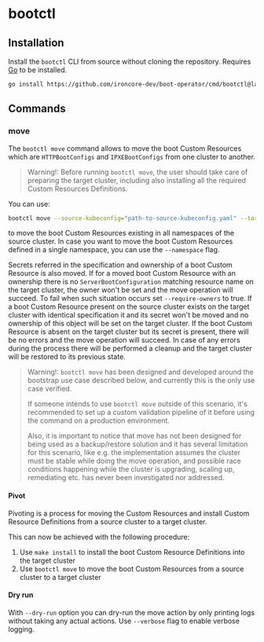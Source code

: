 # bootctl

## Installation

Install the `bootctl` CLI from source without cloning the repository. Requires [Go](https://go.dev) to be installed.

```bash
go install https://github.com/ironcore-dev/boot-operator/cmd/bootctl@latest
```

## Commands

### move

The `bootctl move` command allows to move the boot Custom Resources which are `HTTPBootConfigs` and `IPXEBootConfigs` from one cluster to another.

> Warning!:
> Before running `bootctl move`, the user should take care of preparing the target cluster, including also installing
> all the required Custom Resources Definitions.

You can use:

```bash
bootctl move --source-kubeconfig="path-to-source-kubeconfig.yaml" --target-kubeconfig="path-to-target-kubeconfig.yaml"
```
to move the boot Custom Resources existing in all namespaces of the source cluster. In case you want to move the boot
Custom Resources defined in a single namespace, you can use the `--namespace` flag.

Secrets referred in the specification and ownership of a boot Custom Resource is also moved. If for a moved boot Custom Resource with an ownership there is no `ServerBootConfiguration` matching resource name on the target cluster, the owner won't be set and the move operation will succeed. To fail when such situation occurs set `--require-owners` to true. If a boot Custom Resource present on the source cluster exists on the target cluster with identical specification it and its secret won't be moved and no ownership of this object will be set on the target cluster. If the boot Custom Resource is absent on the target cluster but its secret is present, there will be no errors and the move operation will succeed. In case of any errors during the process there will be performed a cleanup and the target cluster will be restored to its previous state.

> Warning!: 
`bootctl move` has been designed and developed around the bootstrap use case described below, and currently this is
the only use case verified.
>
>If someone intends to use `bootctl move` outside of this scenario, it's recommended to set up a custom validation
pipeline of it before using the command on a production environment.
>
>Also, it is important to notice that move has not been designed for being used as a backup/restore solution and it has
several limitation for this scenario, like e.g. the implementation assumes the cluster must be stable while doing the
move operation, and possible race conditions happening while the cluster is upgrading, scaling up, remediating etc. has
never been investigated nor addressed.

#### Pivot

Pivoting is a process for moving the Custom Resources and install Custom Resource Definitions from a source cluster to
a target cluster.
 
This can now be achieved with the following procedure:

1. Use `make install` to install the boot Custom Resource Definitions into the target cluster
2. Use `bootctl move` to move the boot Custom Resources from a source cluster to a target cluster

#### Dry run

With `--dry-run` option you can dry-run the move action by only printing logs without taking any actual actions. Use
`--verbose` flag to enable verbose logging.
